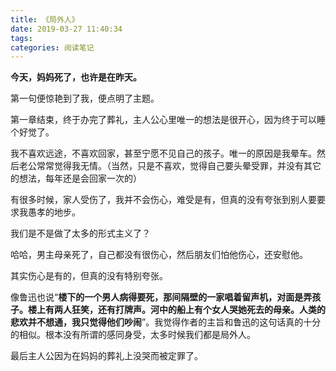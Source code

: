 ```yaml
---
title: 《局外人》
date: 2019-03-27 11:40:34
tags:
categories: 阅读笔记
---
```


**今天，妈妈死了，也许是在昨天。**

第一句便惊艳到了我，便点明了主题。

第一章结束，终于办完了葬礼，主人公心里唯一的想法是很开心，因为终于可以睡个好觉了。

我不喜欢远途，不喜欢回家，甚至宁愿不见自己的孩子。唯一的原因是我晕车。然后老公常常觉得我无情。（当然，只是不喜欢，觉得自己要头晕受罪，并没有其它的想法，每年还是会回家一次的）

有很多时候，家人受伤了，我并不会伤心，难受是有，但真的没有夸张到别人要要求我愚孝的地步。

我们是不是做了太多的形式主义了？

哈哈，男主母亲死了，自己都没有很伤心，然后朋友们怕他伤心，还安慰他。

其实伤心是有的，但真的没有特别夸张。

像鲁迅也说“**楼下的一个男人病得要死，那间隔壁的一家唱着留声机，对面是弄孩子。楼上有两人狂笑，还有打牌声。河中的船上有个女人哭她死去的母亲。人类的悲欢并不想通，我只觉得他们吵闹**”。我觉得作者的主旨和鲁迅的这句话真的十分的相似。根本没有所谓的感同身受，太多时候我们都是局外人。


最后主人公因为在妈妈的葬礼上没哭而被定罪了。